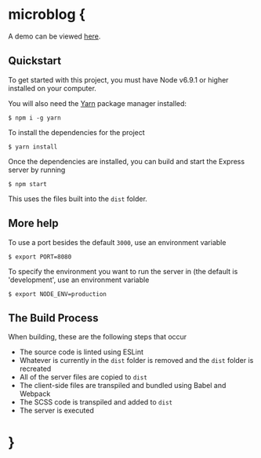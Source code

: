 # microblog {

A demo can be viewed [here](https://github.com/zackharley/microblog).

## Quickstart

To get started with this project, you must have Node v6.9.1 or higher installed on your computer.

You will also need the [Yarn](https://yarnpkg.com/) package manager installed:

```
$ npm i -g yarn
```


To install the dependencies for the project

```
$ yarn install
```


Once the dependencies are installed, you can build and start the Express server by running

```
$ npm start
```

This uses the files built into the `dist` folder.

## More help

To use a port besides the default `3000`, use an environment variable

```
$ export PORT=8080
```

To specify the environment you want to run the server in (the default is 'development', use an environment variable

```
$ export NODE_ENV=production
```

## The Build Process

When building, these are the following steps that occur
- The source code is linted using ESLint
- Whatever is currently in the `dist` folder is removed and the `dist` folder is recreated
- All of the server files are copied to `dist`
- The client-side files are transpiled and bundled using Babel and Webpack
- The SCSS code is transpiled and added to `dist`
- The server is executed

# }
